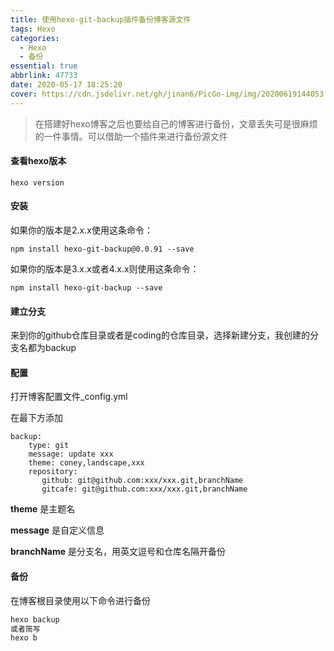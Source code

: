 ```yaml
---
title: 使用hexo-git-backup插件备份博客源文件
tags: Hexo
categories: 
  - Hexo
  - 备份
essential: true
abbrlink: 47733
date: 2020-05-17 18:25:20
cover: https://cdn.jsdelivr.net/gh/jinan6/PicGo-img/img/20200619144053.jpg
---
```


> 在搭建好hexo博客之后也要给自己的博客进行备份，文章丢失可是很麻烦的一件事情。可以借助一个插件来进行备份源文件
>

#### 查看hexo版本

````javas
hexo version
````

#### 安装

如果你的版本是2.x.x使用这条命令：

````javas
npm install hexo-git-backup@0.0.91 --save
````

如果你的版本是3.x.x或者4.x.x则使用这条命令：

````javas
npm install hexo-git-backup --save
````

#### 建立分支

来到你的github仓库目录或者是coding的仓库目录，选择新建分支，我创建的分支名都为backup

#### 配置

打开博客配置文件_config.yml

在最下方添加

````javas
backup:
    type: git
    message: update xxx
    theme: coney,landscape,xxx
    repository:
       github: git@github.com:xxx/xxx.git,branchName
       gitcafe: git@github.com:xxx/xxx.git,branchName

````

**theme** 是主题名

**message** 是自定义信息

**branchName** 是分支名，用英文逗号和仓库名隔开备份

#### 备份

在博客根目录使用以下命令进行备份

````javascript
hexo backup
或者简写
hexo b
````

